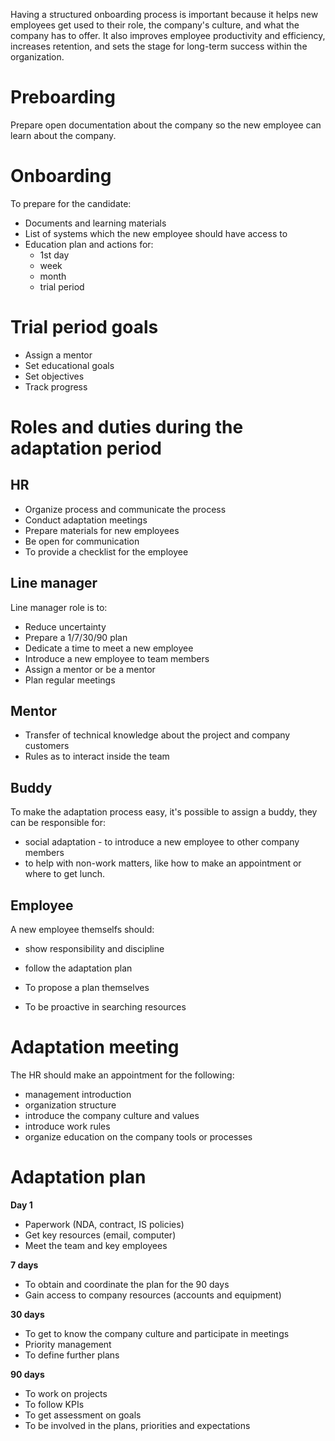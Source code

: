 Having a structured onboarding process is important because it helps new employees get used to their role, the company's culture, and what the company has to offer. It also improves employee productivity and efficiency, increases retention, and sets the stage for long-term success within the organization.

# Preboarding
Prepare open documentation about the company so the new employee can learn about the company.

# Onboarding
To prepare for the candidate: 
- Documents and learning materials
- List of systems which the new employee should have access to
- Education plan and actions for:
	- 1st day
	- week
	- month
	- trial period

# Trial period goals
- Assign a mentor
- Set educational goals
- Set objectives
- Track progress

# Roles and duties during the adaptation period
## HR
- Organize process and communicate the process
- Conduct adaptation meetings
- Prepare materials for new employees
- Be open for communication
- To provide a checklist for the employee

## Line manager
Line manager role is to:
- Reduce uncertainty
- Prepare a 1/7/30/90 plan
- Dedicate a time to meet a new employee
- Introduce a new employee to team members
- Assign a mentor or be a mentor
- Plan regular meetings

## Mentor
- Transfer of technical knowledge about the project and company customers
- Rules as to interact inside the team

## Buddy
To make the adaptation process easy, it's possible to assign a buddy, they can be responsible for:
- social adaptation - to introduce a new employee to other company members
- to help with non-work matters, like how to make an appointment or where to get lunch.

## Employee
A new employee themselfs should:
- show responsibility and discipline
- follow the adaptation plan

- To propose a plan themselves
- To be proactive in searching resources

# Adaptation meeting
The HR should make an appointment for the following:
- management introduction
- organization structure
- introduce the company culture and values
- introduce work rules
- organize education on the company tools or processes

# Adaptation plan
**Day 1**
- Paperwork (NDA, contract, IS policies)
- Get key resources (email, computer)
- Meet the team and key employees

**7 days**
- To obtain and coordinate the plan for the 90 days
- Gain access to company resources (accounts and equipment)

**30 days**
- To get to know the company culture and participate in meetings
- Priority management
- To define further plans

**90 days**
- To work on projects
- To follow KPIs
- To get assessment on goals
- To be involved in the plans, priorities and expectations